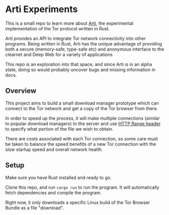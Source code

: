# Arti Experiments

This is a small repo to learn more about [Arti](https://gitlab.torproject.org/tpo/core/arti), the experimental implementation of the Tor protocol written in Rust.

Arti provides an API to integrate Tor network connectivity into other programs. Being written in Rust, Arti has the unique advantage of providing both a secure (memory-safe, type-safe etc) and anonymous interface to the clearnet and Deep Web for a variety of applications

This repo is an exploration into that space, and since Arti is in an alpha state, doing so would probably uncover bugs and missing information in docs.

## Overview

This project aims to build a small download manager prototype which can connect to the Tor network and get a copy of the Tor browser from there.

In order to speed up the process, it will make multiple connections (similar to popular download managers) to the server and use [HTTP Range header](https://developer.mozilla.org/en-US/docs/Web/HTTP/Range_requests) to specify what portion of the file we wish to obtain.

There are costs associated with each Tor connection, so some care must be taken to balance the speed benefits of a new Tor connection with the slow startup speed and overall network health.

## Setup

Make sure you have Rust installed and ready to go.

Clone this repo, and run ```cargo run```
to run the program. It will automatically fetch dependencies and compile the program.

Right now, it only downloads a specific Linux build of the Tor Browser Bundle as a file "download".
